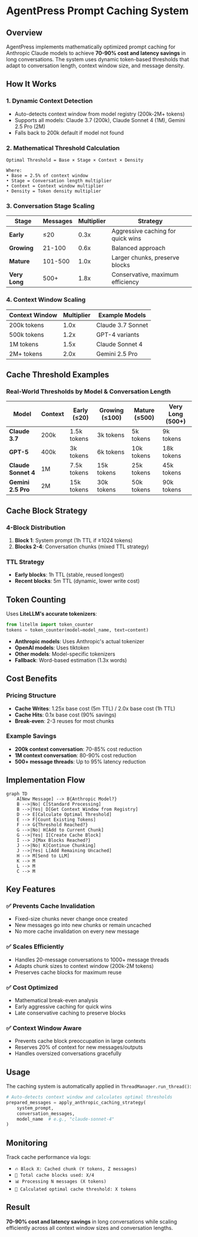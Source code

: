 # AgentPress Prompt Caching System

## Overview

AgentPress implements mathematically optimized prompt caching for Anthropic Claude models to achieve **70-90% cost and latency savings** in long conversations. The system uses dynamic token-based thresholds that adapt to conversation length, context window size, and message density.

## How It Works

### 1. **Dynamic Context Detection**
- Auto-detects context window from model registry (200k-2M+ tokens)
- Supports all models: Claude 3.7 (200k), Claude Sonnet 4 (1M), Gemini 2.5 Pro (2M)
- Falls back to 200k default if model not found

### 2. **Mathematical Threshold Calculation**

```
Optimal Threshold = Base × Stage × Context × Density

Where:
• Base = 2.5% of context window
• Stage = Conversation length multiplier
• Context = Context window multiplier  
• Density = Token density multiplier
```

### 3. **Conversation Stage Scaling**

| Stage | Messages | Multiplier | Strategy |
|-------|----------|------------|----------|
| **Early** | ≤20 | 0.3x | Aggressive caching for quick wins |
| **Growing** | 21-100 | 0.6x | Balanced approach |
| **Mature** | 101-500 | 1.0x | Larger chunks, preserve blocks |
| **Very Long** | 500+ | 1.8x | Conservative, maximum efficiency |

### 4. **Context Window Scaling**

| Context Window | Multiplier | Example Models |
|----------------|------------|----------------|
| 200k tokens | 1.0x | Claude 3.7 Sonnet |
| 500k tokens | 1.2x | GPT-4 variants |
| 1M tokens | 1.5x | Claude Sonnet 4 |
| 2M+ tokens | 2.0x | Gemini 2.5 Pro |

## Cache Threshold Examples

### Real-World Thresholds by Model & Conversation Length

| Model | Context | Early (≤20) | Growing (≤100) | Mature (≤500) | Very Long (500+) |
|-------|---------|-------------|----------------|---------------|------------------|
| **Claude 3.7** | 200k | 1.5k tokens | 3k tokens | 5k tokens | 9k tokens |
| **GPT-5** | 400k | 3k tokens | 6k tokens | 10k tokens | 18k tokens |
| **Claude Sonnet 4** | 1M | 7.5k tokens | 15k tokens | 25k tokens | 45k tokens |
| **Gemini 2.5 Pro** | 2M | 15k tokens | 30k tokens | 50k tokens | 90k tokens |

## Cache Block Strategy

### 4-Block Distribution
1. **Block 1**: System prompt (1h TTL if ≥1024 tokens)
2. **Blocks 2-4**: Conversation chunks (mixed TTL strategy)

### TTL Strategy
- **Early blocks**: 1h TTL (stable, reused longest)
- **Recent blocks**: 5m TTL (dynamic, lower write cost)

## Token Counting

Uses **LiteLLM's accurate tokenizers**:
```python
from litellm import token_counter
tokens = token_counter(model=model_name, text=content)
```

- **Anthropic models**: Uses Anthropic's actual tokenizer
- **OpenAI models**: Uses tiktoken
- **Other models**: Model-specific tokenizers
- **Fallback**: Word-based estimation (1.3x words)

## Cost Benefits

### Pricing Structure
- **Cache Writes**: 1.25x base cost (5m TTL) / 2.0x base cost (1h TTL)
- **Cache Hits**: 0.1x base cost (90% savings)
- **Break-even**: 2-3 reuses for most chunks

### Example Savings
- **200k context conversation**: 70-85% cost reduction
- **1M context conversation**: 80-90% cost reduction
- **500+ message threads**: Up to 95% latency reduction

## Implementation Flow

```mermaid
graph TD
    A[New Message] --> B{Anthropic Model?}
    B -->|No| C[Standard Processing]
    B -->|Yes| D[Get Context Window from Registry]
    D --> E[Calculate Optimal Threshold]
    E --> F[Count Existing Tokens]
    F --> G{Threshold Reached?}
    G -->|No| H[Add to Current Chunk]
    G -->|Yes| I[Create Cache Block]
    I --> J{Max Blocks Reached?}
    J -->|No| K[Continue Chunking]
    J -->|Yes| L[Add Remaining Uncached]
    H --> M[Send to LLM]
    K --> M
    L --> M
    C --> M
```

## Key Features

### ✅ **Prevents Cache Invalidation**
- Fixed-size chunks never change once created
- New messages go into new chunks or remain uncached
- No more cache invalidation on every new message

### ✅ **Scales Efficiently**
- Handles 20-message conversations to 1000+ message threads
- Adapts chunk sizes to context window (200k-2M tokens)
- Preserves cache blocks for maximum reuse

### ✅ **Cost Optimized**
- Mathematical break-even analysis
- Early aggressive caching for quick wins
- Late conservative caching to preserve blocks

### ✅ **Context Window Aware**
- Prevents cache block preoccupation in large contexts
- Reserves 20% of context for new messages/outputs
- Handles oversized conversations gracefully

## Usage

The caching system is automatically applied in `ThreadManager.run_thread()`:

```python
# Auto-detects context window and calculates optimal thresholds
prepared_messages = apply_anthropic_caching_strategy(
    system_prompt, 
    conversation_messages, 
    model_name  # e.g., "claude-sonnet-4"
)
```

## Monitoring

Track cache performance via logs:
- `🔥 Block X: Cached chunk (Y tokens, Z messages)`
- `🎯 Total cache blocks used: X/4`
- `📊 Processing N messages (X tokens)`
- `🧮 Calculated optimal cache threshold: X tokens`

## Result

**70-90% cost and latency savings** in long conversations while scaling efficiently across all context window sizes and conversation lengths.
